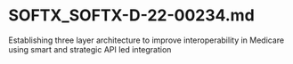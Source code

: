 # SOFTX_SOFTX-D-22-00234.md
Establishing three layer architecture to improve interoperability in Medicare using smart and strategic API led integration
